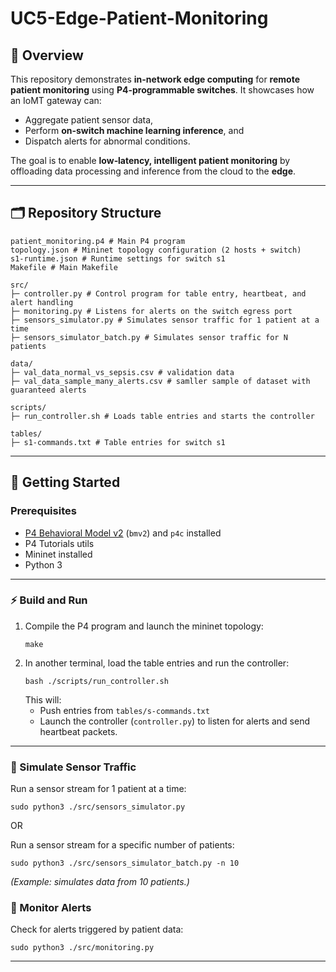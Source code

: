 # UC5-Edge-Patient-Monitoring

## 🎯 Overview
This repository demonstrates **in-network edge computing** for **remote patient monitoring** using **P4-programmable switches**. It showcases how an IoMT gateway can:
- Aggregate patient sensor data,
- Perform **on-switch machine learning inference**, and
- Dispatch alerts for abnormal conditions.

The goal is to enable **low‑latency, intelligent patient monitoring** by offloading data processing and inference from the cloud to the **edge**.

---

## 🗂️ Repository Structure
```
patient_monitoring.p4 # Main P4 program
topology.json # Mininet topology configuration (2 hosts + switch)
s1-runtime.json # Runtime settings for switch s1
Makefile # Main Makefile

src/
├─ controller.py # Control program for table entry, heartbeat, and alert handling
├─ monitoring.py # Listens for alerts on the switch egress port
├─ sensors_simulator.py # Simulates sensor traffic for 1 patient at a time
├─ sensors_simulator_batch.py # Simulates sensor traffic for N patients

data/
├─ val_data_normal_vs_sepsis.csv # validation data 
├─ val_data_sample_many_alerts.csv # samller sample of dataset with guaranteed alerts

scripts/
├─ run_controller.sh # Loads table entries and starts the controller

tables/
├─ s1-commands.txt # Table entries for switch s1

```

---

## 🚀 Getting Started

### Prerequisites
- [P4 Behavioral Model v2](https://github.com/p4lang/behavioral-model) (`bmv2`) and `p4c` installed
- P4 Tutorials utils
- Mininet installed
- Python 3

---

### ⚡️ Build and Run
1. Compile the P4 program and launch the mininet topology:
    ```
    make
    ```
3. In another terminal, load the table entries and run the controller:
    ```
    bash ./scripts/run_controller.sh
    ```
    This will:
    - Push entries from `tables/s-commands.txt`
    - Launch the controller (`controller.py`) to listen for alerts and send heartbeat packets.
---

### 👥 Simulate Sensor Traffic
Run a sensor stream for 1 patient at a time:
```
sudo python3 ./src/sensors_simulator.py
```

OR

Run a sensor stream for a specific number of patients:
```
sudo python3 ./src/sensors_simulator_batch.py -n 10
```
*(Example: simulates data from 10 patients.)*

### 📡 Monitor Alerts
Check for alerts triggered by patient data:
```
sudo python3 ./src/monitoring.py
```

---
